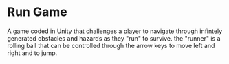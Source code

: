 # Run Game
A game coded in Unity that challenges a player to navigate through infintely generated obstacles and hazards as they "run" to survive. the "runner" is a rolling ball that can be controlled through the arrow keys to move left and right and to jump. 

